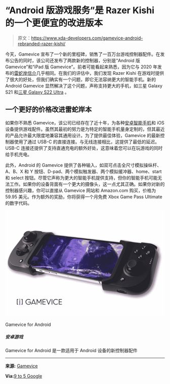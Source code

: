 # “Android 版游戏服务”是 Razer Kishi 的一个更便宜的改进版本

> 原文：<https://www.xda-developers.com/gamevice-android-rebranded-razer-kishi/>

今天，Gamevice 宣布了一个新的里程碑，销售了一百万台游戏控制器配件。在发布公告的同时，该公司还发布了两款新的控制器，分别是“Android 版 Gamevice”和“iPad 版 Gamevice”。前者可能看起来熟悉，因为它与 2020 年发布的[雷蛇岸信介](https://www.xda-developers.com/razer-kishi-review-google-stadia-nvidia-geforce-now-steam-link-emulators/)几乎相同。在我们的评估中，我们发现 Razer Kishi 在游戏时提供了很大的好处，但我们确实有一个问题，即它无法容纳更大的智能手机。新的 Android Gamevice 显然解决了这个问题，声称支持更大的手机，如三星 Galaxy S21 和[三星 Galaxy S22 Ultra](https://www.xda-developers.com/samsung-galaxy-s22-ultra-review/) 。

## 一个更好的价格改进雷蛇岸本

如果你不熟悉 Gamevice，该公司已经存在了近十年，为各种[安卓智能手机](https://www.xda-developers.com/best-android-phones/)和 iOS 设备提供游戏配件。虽然其最初的努力是为特定的智能手机量身定制的，但其最近的产品允许最大限度地兼容其通用设计。为了提供最佳体验，Gamevice 的最新控制器使用了通过 USB-C 的直接连接。与无线连接相比，这提供了最低的延迟。USB-C 连接还提供了支持直通充电的额外好处，这意味着您可以在玩游戏的同时给手机充电。

此外，Android 的 Gamevice 提供了各种输入，如双可点击全尺寸模拟操纵杆、A、B、X 和 Y 按钮、D-pad、两个模拟触发器、两个模拟缓冲器、home、start 和 select 按钮。尽管它声称为更大的智能手机提供支持，但你的智能手机可能无法工作。如果你的设备背面有一个更大的摄像头，这一点尤其正确。如果你对新的控制器感兴趣，你可以直接从 Gamevice 网站和 Amazon.com 购买，价格为 59.95 美元。作为额外的奖励，你将获得一个月免费 Xbox Game Pass Ultimate 的数字代码。

 <picture>![Gamevice for Android is a new controller accessory for your Android device](img/5b1ff1439c440c8f8a5cd2e3e6e2c2e8.png)</picture> 

Gamevice for Android

##### 安卓游戏

Gamevice for Android 是一款适用于 Android 设备的新控制器配件

* * *

**来源:** [Gamevice](https://gamevice.com)

**Via:**[9 to 5 Google](https://9to5google.com/2022/05/31/gamevice-for-android-razer-kishi/)
